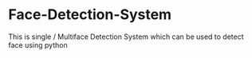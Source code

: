 # Face-Detection-System
This is single / Multiface Detection System which can be used to detect face using python 
